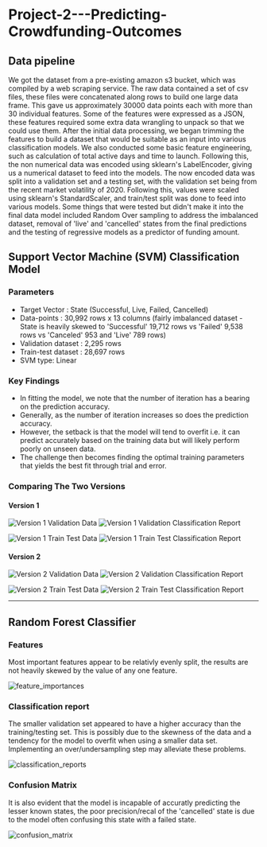 # Project-2---Predicting-Crowdfunding-Outcomes

## Data pipeline
We got the dataset from a pre-existing amazon s3 bucket, which was compiled by a web scraping service. The raw data contained a set of csv files, these files were concatenated along rows to build one large data frame. This gave us approximately 30000 data points each with more than 30 individual features. Some of the features were expressed as a JSON, these features required some extra data wrangling to unpack so that we could use them.
After the initial data processing, we began trimming the features to build a dataset that would be suitable as an input into various classification models. We also conducted some basic feature engineering, such as calculation of total active days and time to launch.
Following this, the non numerical data was encoded using sklearn's LabelEncoder, giving us a numerical dataset to feed into the models.
The now encoded data was split into a validation set and a testing set, with the validation set being from the recent market volatility of 2020. Following this, values were scaled using sklearn's StandardScaler, and train/test split was done to feed into various models.
Some things that were tested but didn't make it into the final data model included Random Over sampling to address the imbalanced dataset, removal of 'live' and 'cancelled' states from the final predictions and the testing of regressive models as a predictor of funding amount.


## Support Vector Machine (SVM) Classification Model

### Parameters
* Target Vector : State (Successful, Live, Failed, Cancelled)
* Data-points : 30,992 rows x 13 columns (fairly imbalanced dataset - State is heavily skewed to 
'Successful' 19,712 rows vs 'Failed' 9,538 rows vs 'Canceled' 953 and 'Live' 789 rows)
* Validation dataset : 2,295 rows
* Train-test dataset : 28,697 rows
* SVM type: Linear

### Key Findings
* In fitting the model, we note that the number of iteration has a bearing on the prediction accuracy.
* Generally, as the number of iteration increases so does the prediction accuracy.
* However, the setback is that the model will tend to overfit i.e. it can predict accurately based on
the training data but will likely perform poorly on unseen data.
* The challenge then becomes finding the optimal training parameters that yields the best fit through trial and error.

### Comparing The Two Versions

#### Version 1
![Version 1 Validation Data](images/SVM_P_v1.jpg) ![Version 1 Validation Classification Report](images/SVM_R_v1.jpg)

![Version 1 Train Test Data](images/SVM_TT_P_v1.jpg) ![Version 1 Train Test Classification Report](images/SVM_TT_R_v1.jpg)

#### Version 2

![Version 2 Validation Data](images/SVM_P_v2.jpg) ![Version 2 Validation Classification Report](images/SVM_R_v2.jpg)

![Version 2 Train Test Data](images/SVM_TT_P_v2.jpg) ![Version 2 Train Test Classification Report](images/SVM_TT_R_v2.jpg)

---
## Random Forest Classifier

### Features

Most important features appear to be relativly evenly split, the results are not heavily skewed by the value of any one feature.

![feature_importances](images/Feature_importances.png)

### Classification report

The smaller validation set appeared to have a higher accuracy than the training/testing set. This is possibly due to the skewness of the data and a tendency for the model to overfit when using a smaller data set. Implementing an over/undersampling step may alleviate these problems.

![classification_reports](images/Classification_reports_random_forest.png)

### Confusion Matrix
It is also evident that the model is incapable of accuratly predicting the lesser known states, the poor precision/recal of the 'cancelled' state is due to the model often confusing this state with a failed state.

![confusion_matrix](images/Testing_cm.png)